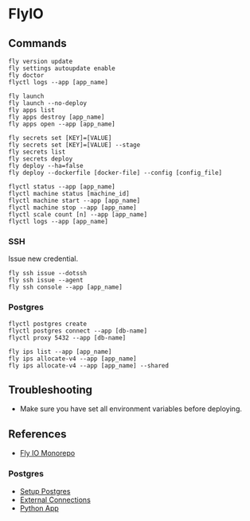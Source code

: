 # FlyIO

## Commands

```
fly version update
fly settings autoupdate enable
fly doctor
flyctl logs --app [app_name]
```

```
fly launch
fly launch --no-deploy
fly apps list
fly apps destroy [app_name]
fly apps open --app [app_name]
```

```
fly secrets set [KEY]=[VALUE]
fly secrets set [KEY]=[VALUE] --stage
fly secrets list
fly secrets deploy
fly deploy --ha=false
fly deploy --dockerfile [docker-file] --config [config_file]
```

```
flyctl status --app [app_name]
flyctl machine status [machine_id]
flyctl machine start --app [app_name]
flyctl machine stop --app [app_name]
flyctl scale count [n] --app [app_name]
flyctl logs --app [app_name]
```

### SSH

Issue new credential.

```
fly ssh issue --dotssh
fly ssh issue --agent
fly ssh console --app [app_name]
```

### Postgres

```
flyctl postgres create
flyctl postgres connect --app [db-name]
flyctl proxy 5432 --app [db-name]

fly ips list --app [app_name]
fly ips allocate-v4 --app [app_name]
fly ips allocate-v4 --app [app_name] --shared
```

## Troubleshooting

- Make sure you have set all environment variables before deploying.

## References

- [Fly IO Monorepo](https://fly.io/docs/reference/monorepo/)

### Postgres

- [Setup Postgres](https://medium.com/data-folks-indonesia/setup-free-postgresql-on-fly-io-and-import-database-3f8f891cbc71)
- [External Connections](https://fly.io/docs/postgres/connecting/connecting-external/)
- [Python App](https://fly.io/docs/languages-and-frameworks/python/)
